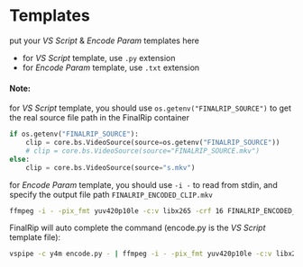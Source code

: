 # Templates

put your _VS Script_ & _Encode Param_ templates here

- for _VS Script_ template, use `.py` extension
- for _Encode Param_ template, use `.txt` extension

#### Note:

for _VS Script_ template, you should use `os.getenv("FINALRIP_SOURCE")` to get the real source file path in the FinalRip container

```python
if os.getenv("FINALRIP_SOURCE"):
    clip = core.bs.VideoSource(source=os.getenv("FINALRIP_SOURCE"))
    # clip = core.bs.VideoSource(source="FINALRIP_SOURCE.mkv")
else:
    clip = core.bs.VideoSource(source="s.mkv")
```

for _Encode Param_ template, you should use `-i -` to read from stdin, and specify the output file path `FINALRIP_ENCODED_CLIP.mkv`

```bash
ffmpeg -i - -pix_fmt yuv420p10le -c:v libx265 -crf 16 FINALRIP_ENCODED_CLIP.mkv
```

FinalRip will auto complete the command (encode.py is the _VS Script_ template file):

```bash
vspipe -c y4m encode.py - | ffmpeg -i - -pix_fmt yuv420p10le -c:v libx265 -crf 16 FINALRIP_ENCODED_CLIP.mkv
```
